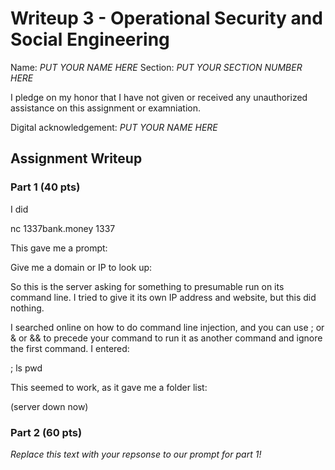 # Writeup 3 - Operational Security and Social Engineering

Name: *PUT YOUR NAME HERE*
Section: *PUT YOUR SECTION NUMBER HERE*

I pledge on my honor that I have not given or received any unauthorized assistance on this assignment or examniation.

Digital acknowledgement: *PUT YOUR NAME HERE*

## Assignment Writeup

### Part 1 (40 pts)

I did

nc 1337bank.money 1337

This gave me a prompt:

Give me a domain or IP to look up:

So this is the server asking for something to presumable run on its command line. I tried to give it its own IP address and website, but this did nothing.

I searched online on how to do command line injection, and you can use ; or & or && to precede your command to run it as another command and ignore the first command. I entered:

; ls pwd

This seemed to work, as it gave me a folder list:


(server down now)

### Part 2 (60 pts)

*Replace this text with your repsonse to our prompt for part 1!*
